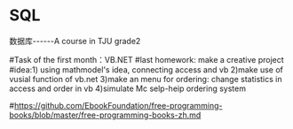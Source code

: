 # SQL
数据库------A course in TJU grade2

#Task of the first month：VB.NET
#last homework: make a creative project
#idea:1) using mathmodel's idea, connecting access and vb
     2)make use of vusial function of vb.net
     3)make an menu for ordering: change statistics in access and order in vb
     4)simulate Mc selp-heip ordering system

#https://github.com/EbookFoundation/free-programming-books/blob/master/free-programming-books-zh.md
